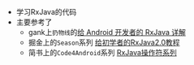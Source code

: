 - 学习RxJava的代码
- 主要参考了
	+ gank上`扔物线`的[给 Android 开发者的 RxJava 详解](https://gank.io/post/560e15be2dca930e00da1083)
	+ 掘金上的`Season`系列  [给初学者的RxJava2.0教程](https://gold.xitu.io/post/5848d96761ff4b0058c9d3dc)
	+ 简书上的`Code4Android`系列 [RxJava操作符系列](http://www.jianshu.com/p/6c20c616b449)